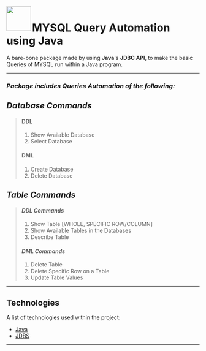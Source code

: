 <img align="left" height="64" width="64" src="https://cdn-icons-png.flaticon.com/512/14/14427.png" />

# MYSQL Query Automation using Java

A bare-bone package made by using **Java**'s **JDBC API**, to make the basic Queries of MYSQL run within a Java program.

<!-- Each class prints the Result of the Query executed, bu you can make them return the Result just by replacing `Show_Result` function with `Get_Results` function declared in ``Extras.class``  -->
***
### *Package includes Queries Automation of the following:*
## ***Database Commands***
>#### DDL
>1. Show Available Database
>2. Select Database
>#### DML
>1. Create Database
>2. Delete Database

## ***Table Commands***
>#### *DDL Commands*
>1. Show Table [WHOLE, SPECIFIC ROW/COLUMN]
>2. Show Available Tables in the Databases
>3. Describe Table
>#### *DML Commands*
>1. Delete Table
>2. Delete Specific Row on a Table
>3. Update Table Values
***
## Technologies

A list of technologies used within the project:
* [Java](https://www.java.com/en/) 
* [JDBS](https://www.javatpoint.com/jdbc-driver)
***
